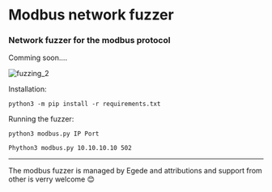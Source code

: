 # Modbus network fuzzer
### Network fuzzer for the modbus protocol

Comming soon....

![fuzzing_2](https://user-images.githubusercontent.com/5167692/230782624-acee0465-8463-4deb-97fc-2e628d027046.png)



Installation:
```
python3 -m pip install -r requirements.txt
```

Running the fuzzer:
````
python3 modbus.py IP Port

Phython3 modbus.py 10.10.10.10 502

````


-------------------------------------------------------------------------------------------------

The modbus fuzzer is managed by Egede and attributions and support from other is verry welcome 😊


